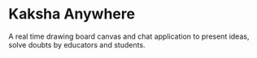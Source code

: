 # Kaksha Anywhere
A real time drawing board canvas and chat application to present ideas, solve doubts by educators and students. 
